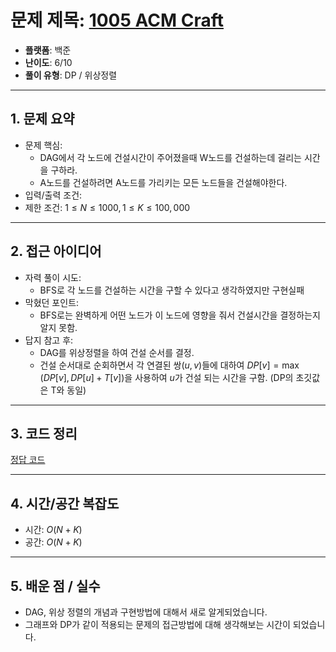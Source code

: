 # 문제 제목: [1005 ACM Craft](https://www.acmicpc.net/problem/1005)
- **플랫폼**: 백준
- **난이도**: 6/10
- **풀이 유형**: DP / 위상정렬

---

## 1. 문제 요약
- 문제 핵심: 
    - DAG에서 각 노드에 건설시간이 주어졌을때 W노드를 건설하는데 걸리는 시간을 구하라.
    - A노드를 건설하려면 A노드를 가리키는 모든 노드들을 건설해야한다.
- 입력/출력 조건: 
- 제한 조건: $1\leq N \leq 1000, 1\leq K \leq 100,000$

---

## 2. 접근 아이디어
- 자력 풀이 시도:
  - BFS로 각 노드를 건설하는 시간을 구할 수 있다고 생각하였지만 구현실패
- 막혔던 포인트:
  - BFS로는 완벽하게 어떤 노드가 이 노드에 영향을 줘서 건설시간을 결정하는지 알지 못함.
- 답지 참고 후:
  - DAG를 위상정렬을 하여 건설 순서를 결정.
  - 건설 순서대로 순회하면서 각 연결된 쌍$(u, v)$들에 대하여 $DP[v]=\max(DP[v],DP[u]+ T[v])$을 사용하여 $u$가 건설 되는 시간을 구함. (DP의 초깃값은 T와 동일) 

---

## 3. 코드 정리
[정답 코드](./answer.py)

---

## 4. 시간/공간 복잡도

* 시간: $O(N+K)$
* 공간: $O(N+K)$

---

## 5. 배운 점 / 실수

* DAG, 위상 정렬의 개념과 구현방법에 대해서 새로 알게되었습니다.
* 그래프와 DP가 같이 적용되는 문제의 접근방법에 대해 생각해보는 시간이 되었습니다.

